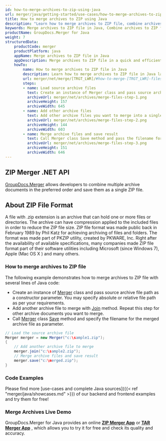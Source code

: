 ```yaml
---
id: how-to-merge-archives-to-zip-using-java
url: merger/java/getting-started/use-cases/how-to-merge-archives-to-zip-using-java
title: How to merge archives to ZIP using Java
description: "Learn how to merge archives to ZIP file, combine archives into one ZIP file programmatically in Java language using GroupDocs.Merger for Java library."
keywords: Merge archives to ZIP file in Java, Combine archives to ZIP file programmatically
productName: GroupDocs.Merger for Java
weight: 7
structuredData:
    productCode: merger
    productPlatform: java
    appName: Merge archives to ZIP file in Java
    appDescription: Merge archives to ZIP file in a quick and efficient way using Java language and GroupDocs.Merger for Java API, without the use of any third-party software like Microsoft or Open Office.
    howTo:
        name: How to merge archives to ZIP file in Java 
        description: Learn how to merge archives to ZIP file in Java language and GroupDocs.Merger for .NET API, without the use of any third-party software like Microsoft or Open Office.
        url: merger/net/merge/[TRGT_LWR]/#how-to-merge-[TRGT_LWR]-files-in-c
        steps:
        - name: Load source archive files 
          text: Create an instance of Merger class and pass source archive file path as a constructor parameter. You may specify absolute or relative file path as per your requirements. 
          archiveUrl: merger/net/archives/merge-files-step-1.png
          archiveHeight: 157
          archiveWidth: 645
        - name: Add other archive files
          text: Add other archive files you want to merge into a single document with Join method of Merger class.
          archiveUrl: merger/net/archives/merge-files-step-2.png
          archiveHeight: 144
          archiveWidth: 603
        - name: Merge archive files and save result 
          text: Call Merger class Save method and pass the filename for the resultant archive file as parameter.
          archiveUrl: merger/net/archives/merge-files-step-3.png
          archiveHeight: 151
          archiveWidth: 646
---
```


## ZIP Merger .NET API

[GroupDocs.Merger](https://products.groupdocs.com/merger/java) allows developers to combine multiple archive documents in the preferred order and save them as a single ZIP file.

## About ZIP File Format

A file with .zip extension is an archive that can hold one or more files or directories. The archive can have compression applied to the included files in order to reduce the ZIP file size. ZIP file format was made public back in February 1989 by Phil Katz for achieving archiving of files and folders. The format was made part of PKZIP utility, created by PKWARE, Inc. Right after the availability of available specifications, many companies made ZIP file format part of their software utilities including Microsoft (since Windows 7), Apple (Mac OS X ) and many others.


### How to merge archives to ZIP file

The following example demonstrates how to merge archives to ZIP file with several lines of Java code:

* Create an instance of [Merger](https://reference.groupdocs.com/merger/net/groupdocs.merger/merger) class and pass source archive file path as a constructor parameter. You may specify absolute or relative file path as per your requirements.
* Add another archive file to merge with [Join](https://reference.groupdocs.com/merger/net/groupdocs.merger/merger/join) method. Repeat this step for other archive documents you want to merge.
* Call [Merger](https://reference.groupdocs.com/merger/net/groupdocs.merger/merger) class [Save](https://reference.groupdocs.com/merger/net/groupdocs.merger/merger/save) method and specify the filename for the merged archive file as parameter.

```java
// Load the source archive file
Merger merger = new Merger("c:\sample1.zip");
{
    // Add another archive file to merge
    merger.join("c:\sample2.zip");
    // Merge archive files and save result
    merger.save("c:\merged.zip");
}
```

### Code Examples

Please find more [use-cases and complete Java sources]({{< ref "merger/java/showcases.md" >}}) of our backend and frontend examples and try them for free!

### Merge Archives Live Demo

GroupDocs.Merger for Java provides an online [**ZIP Merger App**](https://products.groupdocs.app/merger/zip) or  [**TAR Merger App**](https://products.groupdocs.app/merger/tar) , which allows you to try it for free and check its quality and accuracy.
